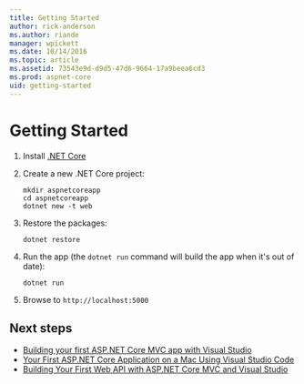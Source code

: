 ```yaml
---
title: Getting Started
author: rick-anderson
ms.author: riande
manager: wpickett
ms.date: 10/14/2016
ms.topic: article
ms.assetid: 73543e9d-d9d5-47d6-9664-17a9beea6cd3
ms.prod: aspnet-core
uid: getting-started
---
```

# Getting Started

1.  Install [.NET Core](https://microsoft.com/net/core)

2.  Create a new .NET Core project:

    ````console
    mkdir aspnetcoreapp
    cd aspnetcoreapp
    dotnet new -t web
    ````

3.  Restore the packages:

    ````console
    dotnet restore
    ````

4.  Run the app  (the `dotnet run` command will build the app when it's out of date):

    ````console
    dotnet run
    ````

5.  Browse to `http://localhost:5000`

## Next steps

* [Building your first ASP.NET Core MVC app with Visual Studio](tutorials/first-mvc-app/index.md)
* [Your First ASP.NET Core Application on a Mac Using Visual Studio Code](tutorials/your-first-mac-aspnet.md)
* [Building Your First Web API with ASP.NET Core MVC and Visual Studio](tutorials/first-web-api.md)
